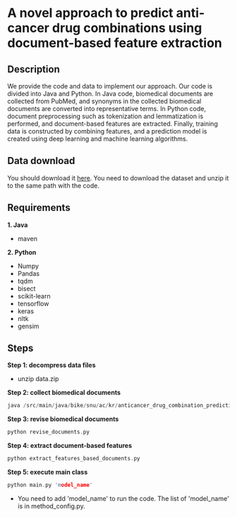 # A novel approach to predict anti-cancer drug combinations using document-based feature extraction

## Description
We provide the code and data to implement our approach. Our code is divided into Java and Python. In Java code, biomedical documents are collected from PubMed, and synonyms in the collected biomedical documents are converted into representative terms. In Python code, document preprocessing such as tokenization and lemmatization is performed, and document-based features are extracted. Finally, training data is constructed by combining features, and a prediction model is created using deep learning and machine learning algorithms.

## Data download
You should download it [here](https://drive.google.com/file/d/1hBGQCiRV6eqENgYHGH-yCVStPchNBRJ-/view?usp=sharing). You need to download the dataset and unzip it to the same path with the code.

## Requirements
**1. Java**
+ maven

**2. Python**
+ Numpy
+ Pandas
+ tqdm
+ bisect
+ scikit-learn
+ tensorflow
+ keras
+ nltk
+ gensim

## Steps
**Step 1: decompress data files**
+ unzip data.zip

**Step 2: collect biomedical documents**
```c
java /src/main/java/bike/snu/ac/kr/anticancer_drug_combination_prediction_using_documents_based_features/Main
```

**Step 3: revise biomedical documents**
```c
python revise_documents.py
```

**Step 4: extract document-based features**
```c
python extract_features_based_documents.py
```

**Step 5: execute main class**
```c
python main.py 'model_name'
```
+ You need to add 'model_name' to run the code. The list of 'model_name' is in method_config.py.
